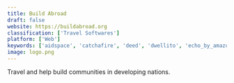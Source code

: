 ```yaml
---
title: Build Abroad
draft: false 
website: https://buildabroad.org
classification: ['Travel Softwares']
platform: ['Web']
keywords: ['aidspace', 'catchafire', 'deed', 'dwellito', 'echo_by_amazon', 'givingway', 'golden_volunteer_organizer', 'gradtrain', 'icon_home', 'sliced', 'tetrashed']
image: logo.png
---
```

Travel and help build communities in developing nations.
